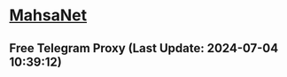 
# [MahsaNet](https://t.me/mahsa_net)
## Free Telegram Proxy (Last Update: 2024-07-04 10:39:12)

    